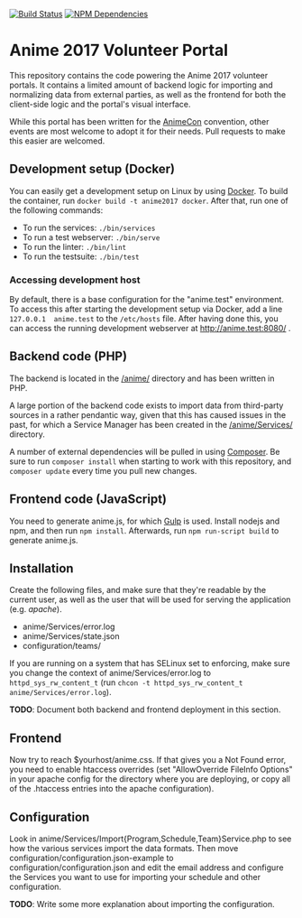 [![Build Status](https://travis-ci.org/AnimeNL/anime-2017.svg?branch=master)](https://travis-ci.org/AnimeNL/anime-2017)
[![NPM Dependencies](https://david-dm.org/AnimeNL/anime-2017.svg)](https://david-dm.org/AnimeNL/anime-2017/)

Anime 2017 Volunteer Portal
===
This repository contains the code powering the Anime 2017 volunteer portals. It contains a limited
amount of backend logic for importing and normalizing data from external parties, as well as the
frontend for both the client-side logic and the portal's visual interface.

While this portal has been written for the [AnimeCon](http://www.animecon.nl/) convention, other
events are most welcome to adopt it for their needs. Pull requests to make this easier are welcomed.

## Development setup (Docker)
You can easily get a development setup on Linux by using [Docker](https://www.docker.com/).
To build the container, run `docker build -t anime2017 docker`.
After that, run one of the following commands:
- To run the services: `./bin/services`
- To run a test webserver: `./bin/serve`
- To run the linter: `./bin/lint`
- To run the testsuite: `./bin/test`

### Accessing development host
By default, there is a base configuration for the "anime.test" environment.
To access this after starting the development setup via Docker, add a line `127.0.0.1  anime.test` to the `/etc/hosts` file.
After having done this, you can access the running development webserver at http://anime.test:8080/ .

## Backend code (PHP)
The backend is located in the [/anime/](/anime/) directory and has been written in PHP.

A large portion of the backend code exists to import data from third-party sources in a rather
pendantic way, given that this has caused issues in the past, for which a Service Manager has been
created in the [/anime/Services/](/anime/Services/) directory.

A number of external dependencies will be pulled in using [Composer](https://getcomposer.org). Be
sure to run `composer install` when starting to work with this repository, and `composer update`
every time you pull new changes.

## Frontend code (JavaScript)
You need to generate anime.js, for which [Gulp](https://github.com/gulpjs/gulp) is used. Install nodejs
and npm, and then run `npm install`. Afterwards, run `npm run-script build` to generate anime.js.

## Installation
Create the following files, and make sure that they're readable by the current user, as well as the
user that will be used for serving the application (e.g. _apache_).

  - anime/Services/error.log
  - anime/Services/state.json
  - configuration/teams/

If you are running on a system that has SELinux set to enforcing, make sure you change the context
of anime/Services/error.log to `httpd_sys_rw_content_t`
(run `chcon -t httpd_sys_rw_content_t anime/Services/error.log`).

**TODO**: Document both backend and frontend deployment in this section.

## Frontend
Now try to reach $yourhost/anime.css. If that gives you a Not Found error, you need to enable htaccess
overrides (set "AllowOverride FileInfo Options" in your apache config for the directory where you are
deploying, or copy all of the .htaccess entries into the apache configuration).

## Configuration
Look in anime/Services/Import{Program,Schedule,Team}Service.php to see how the various services import
the data formats. Then move configuration/configuration.json-example to configuration/configuration.json
and edit the email address and configure the Services you want to use for importing your schedule and
other configuration.

**TODO**: Write some more explanation about importing the configuration.
